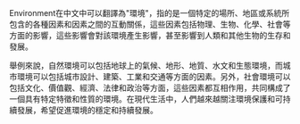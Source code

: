 Environment在中文中可以翻譯為"環境"，指的是一個特定的場所、地區或系統所包含的各種因素和因素之間的互動關係，這些因素包括物理、生物、化學、社會等方面的影響，這些影響會對該環境產生影響，甚至影響到人類和其他生物的生存和發展。 

舉例來說，自然環境可以包括地球上的氣候、地形、地質、水文和生態環境，而城市環境可以包括城市設計、建築、工業和交通等方面的因素。另外，社會環境可以包括文化、價值觀、經濟、法律和政治等方面，這些因素都互相作用，共同構成了一個具有特定特徵和性質的環境。在現代生活中，人們越來越關注環境保護和可持續發展，希望促進環境的穩定和持續發展。